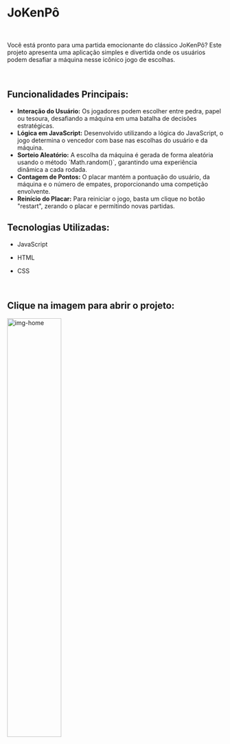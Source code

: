 <h1> JoKenPô </h1>
<br>
<p>Você está pronto para uma partida emocionante do clássico JoKenPô? Este projeto apresenta uma aplicação simples e divertida onde os usuários podem desafiar a máquina nesse icônico jogo de escolhas.</p>
<br>
<h2>Funcionalidades Principais:</h2>
<ul>
  <li><strong>Interação do Usuário:</strong> Os jogadores podem escolher entre pedra, papel ou tesoura, desafiando a máquina em uma batalha de decisões estratégicas.</li>
  
  <li><strong>Lógica em JavaScript:</strong> Desenvolvido utilizando a lógica do JavaScript, o jogo determina o vencedor com base nas escolhas do usuário e da máquina.</li>
  
  <li><strong>Sorteio Aleatório:</strong> A escolha da máquina é gerada de forma aleatória usando o método `Math.random()`, garantindo uma experiência dinâmica a cada rodada.</li>
  
  <li><strong>Contagem de Pontos:</strong> O placar mantém a pontuação do usuário, da máquina e o número de empates, proporcionando uma competição envolvente.</li>
  
  <li><strong>Reinício do Placar:</strong> Para reiniciar o jogo, basta um clique no botão "restart", zerando o placar e permitindo novas partidas.</li>
</ul>

<h2>Tecnologias Utilizadas:</h2>

- JavaScript

- HTML
  
- CSS
<br>

<h2>Clique na imagem para abrir o projeto:</h2>
<a href="https://davialexandreh.github.io/JoKenP-/"><img width= 50% src="https://github.com/davialexandreh/JoKenPo/blob/main/assets/img-home.jpeg" alt="img-home"></a>
